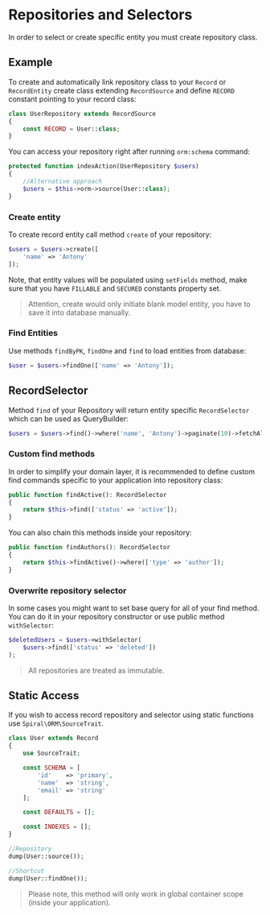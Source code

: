 # Repositories and Selectors
In order to select or create specific entity you must create repository class.

## Example
To create and automatically link repository class to your `Record` or `RecordEntity` create class extending `RecordSource` and define `RECORD` constant pointing to your record class:

```php
class UserRepository extends RecordSource
{
    const RECORD = User::class;
}
```

You can access your repository right after running `orm:schema` command:

```php
protected function indexAction(UserRepository $users)
{
    //Alternative approach 
    $users = $this->orm->source(User::class);
}
```

### Create entity
To create record entity call method `create` of your repository:

```php
$users = $users->create([
    'name' => 'Antony'
]);
```

Note, that entity values will be populated using `setFields` method, make sure that you have `FILLABLE` and `SECURED` constants property set. 

> Attention, create would only initiate blank model entity, you have to save it into database manually.

### Find Entities
Use methods `findByPK`, `findOne` and `find` to load entities from database:

```php
$user = $users->findOne(['name' => 'Antony']);
```

## RecordSelector
Method `find` of your Repository will return entity specific `RecordSelector` which can be used as QueryBuilder:

```php
$users = $users->find()->where('name', 'Antony')->paginate(10)->fetchAll();
```

### Custom find methods 
In order to simplify your domain layer, it is recommended to define custom find commands specific to your application into repository class:

```php
public function findActive(): RecordSelector
{
    return $this->find(['status' => 'active']);
}
```

You can also chain this methods inside your repository:

```php
public function findAuthors(): RecordSelector
{
    return $this->findActive()->where(['type' => 'author']);
}
```

### Overwrite repository selector
In some cases you might want to set base query for all of your find method. You can do it in your repository constructor or use public method `withSelector`:

```php
$deletedUsers = $users->withSelector(
    $users->find(['status' => 'deleted'])
);
```

> All repositories are treated as immutable.

## Static Access
If you wish to access record repository and selector using static functions use `Spiral\ORM\SourceTrait`.

```php
class User extends Record
{
    use SourceTrait;

    const SCHEMA = [
        'id'    => 'primary',
        'name'  => 'string',
        'email' => 'string'
    ];

    const DEFAULTS = [];

    const INDEXES = [];
}
```

```php
//Repository
dump(User::source());

//Shortcut
dump(User::findOne());
```

> Please note, this method will only work in global container scope (inside your application).